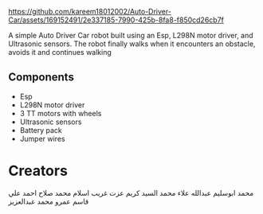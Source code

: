 
https://github.com/kareem18012002/Auto-Driver-Car/assets/169152491/2e337185-7990-425b-8fa8-f850cd26cb7f
 

A simple Auto Driver Car robot built using an Esp, L298N motor driver, and Ultrasonic sensors. The robot finally walks when it encounters an obstacle, avoids it and continues walking

## Components
-  Esp
- L298N motor driver
- 3 TT motors with wheels
- Ultrasonic sensors
- Battery pack
- Jumper wires




# Creators
محمد ابوسليم عبدالله 
علاء محمد السيد 
كريم عزت غريب 
اسلام محمد صلاح 
احمد علي قاسم 
عمرو محمد عبدالعزيز
